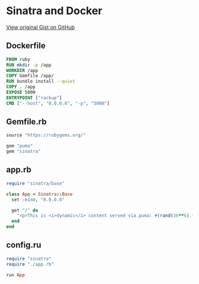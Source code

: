 # Sinatra and Docker

[View original Gist on GitHub](https://gist.github.com/Integralist/8b9e15be0a3dd175ab19)

## Dockerfile

```dockerfile
FROM ruby
RUN mkdir -p /app
WORKDIR /app
COPY Gemfile /app/
RUN bundle install --quiet
COPY . /app
EXPOSE 5000
ENTRYPOINT ["rackup"]
CMD ["--host", "0.0.0.0", "-p", "5000"]
```

## Gemfile.rb

```ruby
source "https://rubygems.org/"

gem "puma"
gem "sinatra"
```

## app.rb

```ruby
require "sinatra/base"

class App < Sinatra::Base
  set :bind, "0.0.0.0"

  get "/" do
    "<p>This is <i>dynamic</i> content served via puma: #{rand(36**6).to_s(36)}"
  end
end
```

## config.ru

```ruby
require "sinatra"
require "./app.rb"

run App
```

